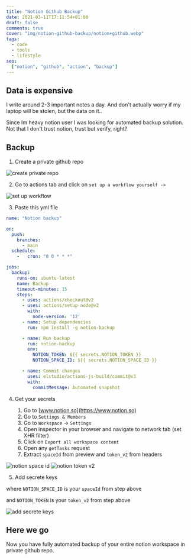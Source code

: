 ```yaml
---
title: "Notion Github Backup"
date: 2021-03-11T17:11:54+01:00
draft: false
comments: true
cover: "img/notion-github-backup/notion+github.webp"
tags:
  - code
  - tools
  - lifestyle
seo:
  ["notion", "github", "action", "backup"]
---
```


## Data is expensive

I write around 2-3 important notes a day. And don't actually worry if my laptop will be stolen, but the data on it.. 

Since Im heavy notion user I was looking for automated backup solution. Not that I don't trust notion, trust but verify, right? 

## Backup

1. Create a private github repo 

![create private repo](/img/notion-github-backup/private_repo.webp)

2. Go to actions tab and click on `set up a workflow yourself ->`

![set up workflow](/img/notion-github-backup/setup_workflow.webp)

3. Paste this yml file

```yml
name: "Notion backup"

on:
  push:
    branches:
      - main
  schedule:
    -   cron: "0 0 * * *"

jobs:
  backup:
    runs-on: ubuntu-latest
    name: Backup
    timeout-minutes: 15
    steps:
      - uses: actions/checkout@v2
      - uses: actions/setup-node@v2
        with:
          node-version: '12'
      - name: Setup dependencies
        run: npm install -g notion-backup

      - name: Run backup
        run: notion-backup
        env:
          NOTION_TOKEN: ${{ secrets.NOTION_TOKEN }}
          NOTION_SPACE_ID: ${{ secrets.NOTION_SPACE_ID }}

      - name: Commit changes
        uses: elstudio/actions-js-build/commit@v3
        with:
          commitMessage: Automated snapshot
```

4. Get your secrets

    1. Go to [www.notion.so](https://www.notion.so)
    2. Go to `Settings & Members`
    3. Go to `Workspace` -> `Settings`
    4. Open inspector in your browser and navigate to network tab (set XHR filter)
    5. Click on `Export all workspace content`
    6. Open any `getTasks` request
    7. Extract `spaceId` from preview and `token_v2` from headers

![notion space id](/img/notion-github-backup/space_id.webp)
![notion token v2](/img/notion-github-backup/token_v2.webp)

5. Add secrete keys

where `NOTION_SPACE_ID` is your `spaceId` from step above

and `NOTION_TOKEN` is your `token_v2` from step above

![add secrete keys](/img/notion-github-backup/secrets.webp)

## Here we go

Now you have fully automated backup of your entire notion workspace in private github repo.
